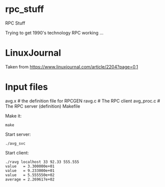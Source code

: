 # rpc_stuff
RPC Stuff

Trying to get 1990's technology RPC working ...

# LinuxJournal

Taken from https://www.linuxjournal.com/article/2204?page=0,1

# Input files

avg.x # the definition file for RPCGEN
ravg.c  # The RPC client
avg_proc.c # The RPC server (definition)
Makefile


Make it:
```
make
```

Start server:
```
./avg_svc
```

Start client:
```
./ravg localhost 33 92.33 555.555
value   = 3.300000e+01
value   = 9.233000e+01
value   = 5.555550e+02
average = 2.269617e+02
```
